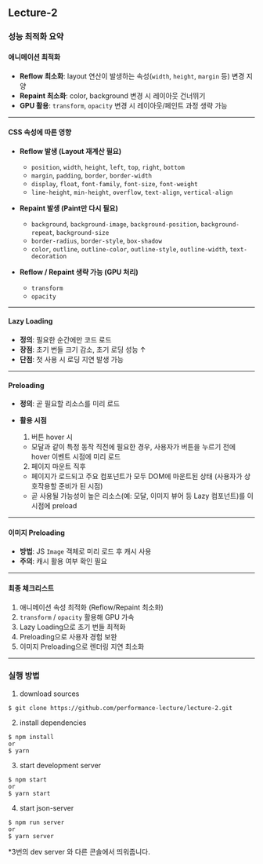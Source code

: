 ## Lecture-2

### 성능 최적화 요약

#### 애니메이션 최적화

- **Reflow 최소화**: layout 연산이 발생하는 속성(`width`, `height`, `margin` 등) 변경 지양
- **Repaint 최소화**: color, background 변경 시 레이아웃 건너뛰기
- **GPU 활용**: `transform`, `opacity` 변경 시 레이아웃/페인트 과정 생략 가능

---

#### CSS 속성에 따른 영향

- **Reflow 발생 (Layout 재계산 필요)**

  - `position`, `width`, `height`, `left`, `top`, `right`, `bottom`
  - `margin`, `padding`, `border`, `border-width`
  - `display`, `float`, `font-family`, `font-size`, `font-weight`
  - `line-height`, `min-height`, `overflow`, `text-align`, `vertical-align`

- **Repaint 발생 (Paint만 다시 필요)**

  - `background`, `background-image`, `background-position`, `background-repeat`, `background-size`
  - `border-radius`, `border-style`, `box-shadow`
  - `color`, `outline`, `outline-color`, `outline-style`, `outline-width`, `text-decoration`

- **Reflow / Repaint 생략 가능 (GPU 처리)**

  - `transform`
  - `opacity`

---

#### Lazy Loading

- **정의**: 필요한 순간에만 코드 로드
- **장점**: 초기 번들 크기 감소, 초기 로딩 성능 ↑
- **단점**: 첫 사용 시 로딩 지연 발생 가능

---

#### Preloading

- **정의**: 곧 필요할 리소스를 미리 로드
- **활용 시점**

  1. 버튼 hover 시

  - 모달과 같이 특정 동작 직전에 필요한 경우, 사용자가 버튼을 누르기 전에 hover 이벤트 시점에 미리 로드

  2. 페이지 마운트 직후

  - 페이지가 로드되고 주요 컴포넌트가 모두 DOM에 마운트된 상태 (사용자가 상호작용할 준비가 된 시점)
  - 곧 사용될 가능성이 높은 리소스(예: 모달, 이미지 뷰어 등 Lazy 컴포넌트)를 이 시점에 preload

---

#### 이미지 Preloading

- **방법**: JS `Image` 객체로 미리 로드 후 캐시 사용
- **주의**: 캐시 활용 여부 확인 필요

---

#### 최종 체크리스트

1. 애니메이션 속성 최적화 (Reflow/Repaint 최소화)
2. `transform` / `opacity` 활용해 GPU 가속
3. Lazy Loading으로 초기 번들 최적화
4. Preloading으로 사용자 경험 보완
5. 이미지 Preloading으로 렌더링 지연 최소화

---

### 실행 방법

1. download sources

```
$ git clone https://github.com/performance-lecture/lecture-2.git
```

2. install dependencies

```
$ npm install
or
$ yarn
```

3. start development server

```
$ npm start
or
$ yarn start
```

4. start json-server

```
$ npm run server
or
$ yarn server
```

\*3번의 dev server 와 다른 콘솔에서 띄워줍니다.
